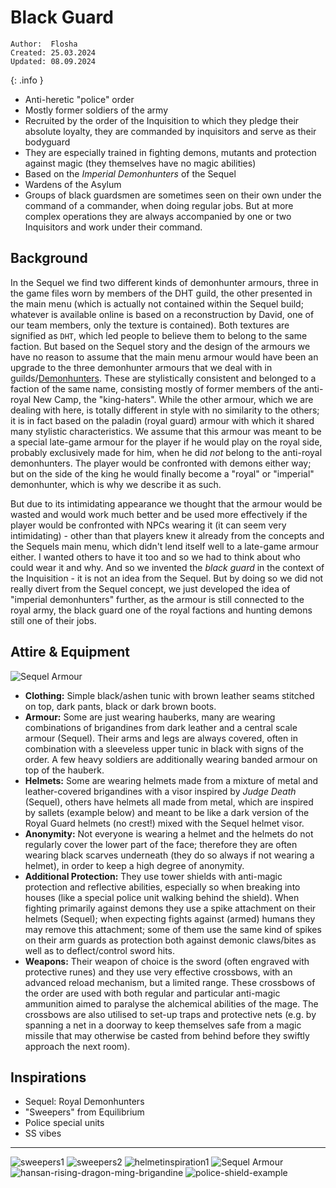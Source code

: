 # Black Guard

```
Author:  Flosha
Created: 25.03.2024
Updated: 08.09.2024
```
{: .info }

* Anti-heretic "police" order
* Mostly former soldiers of the army
* Recruited by the order of the Inquisition to which they pledge their absolute loyalty, they are commanded by inquisitors and serve as their bodyguard
* They are especially trained in fighting demons, mutants and protection against magic (they themselves have no magic abilities) 
* Based on the *Imperial Demonhunters* of the Sequel
* Wardens of the Asylum
* Groups of black guardsmen are sometimes seen on their own under the command of a commander, when doing regular jobs. But at more complex operations they are always accompanied by one or two Inquisitors and work under their command.


## Background

In the Sequel we find two different kinds of demonhunter armours, three in the game files worn by members of the DHT guild, the other presented in the main menu (which is actually not contained within the Sequel build; whatever is available online is based on a reconstruction by David, one of our team members, only the texture is contained). Both textures are signified as `DHT`, which led people to believe them to belong to the same faction. But based on the Sequel story and the design of the armours we have no reason to assume that the main menu armour would have been an upgrade to the three demonhunter armours that we deal with in guilds/[Demonhunters](/story/factions/guilds/demonhunters). These are stylistically consistent and belonged to a faction of the same name, consisting mostly of former members of the anti-royal New Camp, the "king-haters". While the other armour, which we are dealing with here, is totally different in style with no similarity to the others; it is in fact based on the paladin (royal guard) armour with which it shared many stylistic characteristics. We assume that this armour was meant to be a special late-game armour for the player if he would play on the royal side, probably exclusively made for him, when he did *not* belong to the anti-royal demonhunters. The player would be confronted with demons either way; but on the side of the king he would finally become a "royal" or "imperial" demonhunter, which is why we describe it as such. 

But due to its intimidating appearance we thought that the armour would be wasted and would work much better and be used more effectively if the player would be confronted with NPCs wearing it (it can seem very intimidating) - other than that players knew it already from the concepts and the Sequels main menu, which didn't lend itself well to a late-game armour either. I wanted others to have it too and so we had to think about who could wear it and why. And so we invented the *black guard* in the context of the Inquisition - it is not an idea from the Sequel. But by doing so we did not really divert from the Sequel concept, we just developed the idea of "imperial demonhunters" further, as the armour is still connected to the royal army, the black guard one of the royal factions and hunting demons still one of their jobs. 


## Attire & Equipment

![Sequel Armour](/_img/factions/guilds/Demon-Hunter2.jpg)

* **Clothing:** Simple black/ashen tunic with brown leather seams stitched on top, dark pants, black or dark brown boots.  
* **Armour:** Some are just wearing hauberks, many are wearing combinations of brigandines from dark leather and a central scale armour (Sequel). Their arms and legs are always covered, often in combination with a sleeveless upper tunic in black with signs of the order. A few heavy soldiers are additionally wearing banded armour on top of the hauberk. 
* **Helmets:** Some are wearing helmets made from a mixture of metal and leather-covered brigandines with a visor inspired by *Judge Death* (Sequel), others have helmets all made from metal, which are inspired by sallets (example below) and meant to be like a dark version of the Royal Guard helmets (no crest!) mixed with the Sequel helmet visor.  
* **Anonymity:** Not everyone is wearing a helmet and the helmets do not regularly cover the lower part of the face; therefore they are often wearing black scarves underneath (they do so always if not wearing a helmet), in order to keep a high degree of anonymity.  
* **Additional Protection:** They use tower shields with anti-magic protection and reflective abilities, especially so when breaking into houses (like a special police unit walking behind the shield). When fighting primarily against demons they use a spike attachment on their helmets (Sequel); when expecting fights against (armed) humans they may remove this attachment; some of them use the same kind of spikes on their arm guards as protection both against demonic claws/bites as well as to deflect/control sword hits.
* **Weapons:** Their weapon of choice is the sword (often engraved with protective runes) and they use very effective crossbows, with an advanced reload mechanism, but a limited range. These crossbows of the order are used with both regular and particular anti-magic ammunition aimed to paralyse the alchemical abilities of the mage. The crossbows are also utilised to set-up traps and protective nets (e.g. by spanning a net in a doorway to keep themselves safe from a magic missile that may otherwise be casted from behind before they swiftly approach the next room).


## Inspirations  

* Sequel: Royal Demonhunters
* "Sweepers" from Equilibrium
* Police special units
* SS vibes

---

![sweepers1](/_img/factions/guilds/movie-equilibrium-wallpaper-thumb.jpg)
![sweepers2](/_img/factions/guilds/876dfa2e955fb5af9dafbeef83b419ca.jpg)
![helmetinspiration1](/_img/factions/guilds/IMG_20240908_121001.jpg)
![Sequel Armour](/_img/factions/guilds/Demon-Hunter2.jpg)
![hansan-rising-dragon-ming-brigandine](/_img/factions/guilds/photo1585534.jpg)
![police-shield-example](/_img/factions/guilds/360_F_720171742_DuwgStCWY0MbjVCUarEIa8pMHKYP3u9T.jpg)

